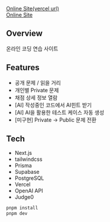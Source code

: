 [Online Site(vercel url)](https://code-judge.vercel.app/)  
[Online Site](https://opencody.com)

## Overview

온라인 코딩 연습 사이트

## Features
- 공개 문제 / 읽을 거리
- 개인별 Private 문제
- 채점 상세 정보 열람
- [AI] 작성중인 코드에서 AI힌트 받기
- [AI] AI을 활용한 테스트 케이스 자동 생성
- [미구현] Private -> Public 문제 전환


## Tech
- Next.js
- tailwindcss
- Prisma
- Supabase
- PostgreSQL
- Vercel
- OpenAI API
- Judge0


```bash
pnpm install
pnpm dev
```
